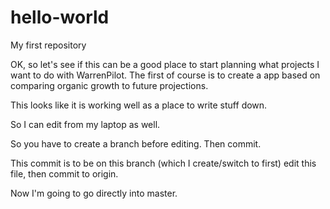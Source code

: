 # hello-world
My first repository

OK, so let's see if this can be a good place to start planning what projects I want to do with WarrenPilot.  The first of course is to create a app based on comparing organic growth to future projections.

This looks like it is working well as a place to write stuff down.

So I can edit from my laptop as well.

So you have to create a branch before editing.  Then commit.

This commit is to be on this branch (which I create/switch to first) edit this file, then commit to origin.

Now I'm going to go directly into master.


